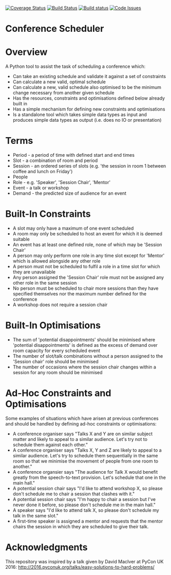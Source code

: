 [![Coverage Status](https://coveralls.io/repos/github/PyconUK/ConferenceScheduler/badge.svg?branch=master)](https://coveralls.io/github/PyconUK/ConferenceScheduler?branch=master) [![Build Status](https://travis-ci.org/PyconUK/ConferenceScheduler.svg?branch=master)](https://travis-ci.org/PyconUK/ConferenceScheduler) [![Build status](https://ci.appveyor.com/api/projects/status/cvi70xoqqbwnwxdy?svg=true)](https://ci.appveyor.com/project/meatballs/conferencescheduler) [![Code Issues](https://www.quantifiedcode.com/api/v1/project/db6b0af308a947d098c5f6205e2a90b4/badge.svg)](https://www.quantifiedcode.com/app/project/db6b0af308a947d098c5f6205e2a90b4)

# Conference Scheduler

# Overview
A Python tool to assist the task of scheduling a conference which:
* Can take an existing schedule and validate it against a set of constraints
* Can calculate a new valid, optimal schedule
* Can calculate a new, valid schedule also optimised to be the minimum change necessary from another given schedule
* Has the resources, constraints and optimisations defined below already built in
* Has a simple mechanism for defining new constraints and optimisations
* Is a standalone tool which takes simple data types as input and produces simple data types as output (i.e. does no IO or presentation)

# Terms
* Period - a period of time with defined start and end times
* Slot - a combination of room and period
* Session -  an ordered series of slots (e.g. 'the session in room 1 between coffee and lunch on Friday')
* People
* Role - e.g. 'Speaker', 'Session Chair', 'Mentor'
* Event - a talk or workshop
* Demand - the predicted size of audience for an event

# Built-In Constraints
* A slot may only have a maximum of one event scheduled
* A room may only be scheduled to host an event for which it is deemed suitable
* An event has at least one defined role, none of which may be 'Session Chair'
* A person may only perform one role in any time slot except for 'Mentor' which is allowed alongside any other role
* A person must not be scheduled to fulfil a role in a time slot for which they are unavailable
* Any person assigned the 'Session Chair' role must not be assigned any other role in the same session
* No person must be scheduled to chair more sessions than they have specified themselves nor the maximum number defined for the conference
* A workshop does not require a session chair

# Built-In Optimisations
* The sum of 'potential disappointments' should be minimised where 'potential disappointments' is defined as the excess of demand over room capacity for every scheduled event
* The number of slot/talk combinations without a person assigned to the 'Session chair' role should be minimised
* The number of occasions where the session chair changes within a session for any room should be minimised

# Ad-Hoc Constraints and Optimisations
Some examples of situations which have arisen at previous conferences and should be handled by defining ad-hoc constraints or optimisations:
* A conference organiser says "Talks X and Y are on similar subject matter and likely to appeal to a similar audience. Let's try not to schedule them against each other."
* A conference organiser says "Talks X, Y and Z are likely to appeal to a similar audience. Let's try to schedule them sequentially in the same room so that we minimise the movement of people from one room to another."
* A conference organsier says "The audience for Talk X would benefit greatly from the speech-to-text provision. Let's schedule that one in the main hall."
* A potential session chair says "I'd like to attend workshop X, so please don't schedule me to chair a session that clashes with it."
* A potential session chair says "I'm happy to chair a session but I've never done it before, so please don't schedule me in the main hall."
* A speaker says "I'd like to attend talk X, so please don't schedule my talk in the same slot."
* A first-time speaker is assigned a mentor and requests that the mentor chairs the session in which they are scheduled to give their talk.

# Acknowledgments
This repository was inspired by a talk given by David MacIver at PyCon UK 2016: http://2016.pyconuk.org/talks/easy-solutions-to-hard-problems/
